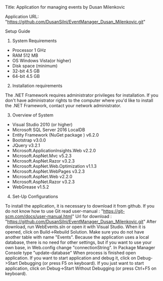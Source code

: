 Title: Application for managing events
by Dusan Milenkovic
	
Application URL: "https://github.com/DusanSilni/EventManager_Dusan_Milenkovic.git"

Setup Guide

1) System Requirements 

- Processor	 1 GHz
- RAM		512 MB
- OS Windows Vista(or higher)
- Disk space (minimum)	
- 32-bit	4.5 GB
- 64-bit	4.5 GB


2) Installation requirements

  The .NET Framework requires administrator privileges for installation. 
  If you don't have administrator rights to the computer where you'd like
  to install the .NET Framework, contact your network administrator.

3) Overview of System 

- Visual Studio 2010 (or higher)
- Microsoft SQL Server 2016 LocalDB
- Entity Framework (NuGet package ) v6.2.0
- Bootstrap 			    v3.0.0
- JQuery 			    v3.2.1
- Microsoft.ApplicationInsights.Web v2.2.0
- Microsoft.AspNet.Mvc 		    v5.2.3
- Microsoft.AspNet.Razor 	    v3.2.3
- Microsoft.AspNet.Web.Optimization v1.1.3
- Microsoft.AspNet.WebPages 	    v3.2.3
- Microsoft.AspNet.Web 		    v2.2.0
- Microsoft.AspNet.Razor 	    v3.2.3
- WebGrease 			    v1.5.2

4) Set-Up Configurations

  To install the application, it is necessary to download it from github.
  If you do not know how to use Git read user-manual : "https://git-scm.com/docs/user-manual.html"
  Url for download : "https://github.com/DusanSilni/EventManager_Dusan_Milenkovic.git"
  After download, run WebEvents.sln or open it with Visual Studio.
  When it is opened, click on Build->Rebuild Solution.
  Make sure you do not have another table with name "Events".
  Because the application uses a local database, there is no need for other settings, 
  but if you want to use your own base, in Web.config change "connectionString".
  <connectionStrings>
    <add name="EventsConnection" connectionString="Data Source={$Your_base_name};AttachDbFilename=|DataDirectory|\{$Your_table_name};Initial Catalog=EventsInfo;Integrated Security=True" providerName="System.Data.SqlClient"/>
  </connectionStrings>
  In Package Manager Console type "update-database"
  When process is finished open application. 
  If you want to start application and debug it, click on Debug->Start Debugging (or press F5 on keyboard).
  If you just want to start application, click on Debug->Start Without Debugging (or press Ctrl+F5 on keyboard).
  



